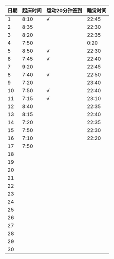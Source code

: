 日期|起床时间|运动20分钟签到|睡觉时间
:---------------|:---------------|:---------------|:---------------
1|8:10|√|22:45|
2|8:35| |22:30|
3|8:20| |22:35|
4|7:50| |0:20|
5|8:50|√|22:30|
6|7:45|√|22:40|
7|9:20| |22:45|
8|7:40|√|22:50|
9|7:20| |23:40|
10|7:50|√|22:40|
11|7:15|√|23:10|
12|8:40| |22:35|
13|8:15| |22:40|
14|7:20| |22:35|
15|7:50| |22:30|
16|7:10| |22:20|
17|7:50| | |
18| | | |
19| | | |
20| | | |
21| | | |
22| | | |
23| | | |
24| | | |
25| | | |
26| | | |
27| | | |
28| | | |
29| | | |
30| | | |
